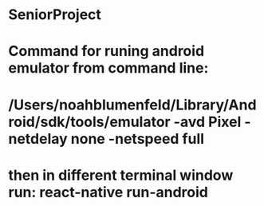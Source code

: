 # SeniorProject

# Command for runing android emulator from command line:
#  /Users/noahblumenfeld/Library/Android/sdk/tools/emulator -avd Pixel -netdelay none -netspeed full
# then in different terminal window run: react-native run-android